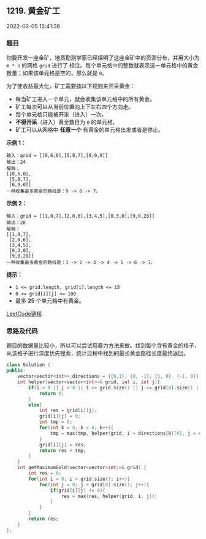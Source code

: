 ## 1219. 黄金矿工

2022-02-05 12:41:36

### 题目

你要开发一座金矿，地质勘测学家已经探明了这座金矿中的资源分布，并用大小为 ``m * n`` 的网格 ``grid`` 进行了
标注。每个单元格中的整数就表示这一单元格中的黄金数量；如果该单元格是空的，那么就是 ``0``。

为了使收益最大化，矿工需要按以下规则来开采黄金：


- 每当矿工进入一个单元，就会收集该单元格中的所有黄金。
- 矿工每次可以从当前位置向上下左右四个方向走。
- 每个单元格只能被开采（进入）一次。
- **不得开采**（进入）黄金数目为 ``0`` 的单元格。
- 矿工可以从网格中 **任意一个** 有黄金的单元格出发或者是停止。




**示例 1：**

```
输入：grid = [[0,6,0],[5,8,7],[0,9,0]]
输出：24
解释：
[[0,6,0],
 [5,8,7],
 [0,9,0]]
一种收集最多黄金的路线是：9 -> 8 -> 7。
```

**示例 2：**

```
输入：grid = [[1,0,7],[2,0,6],[3,4,5],[0,3,0],[9,0,20]]
输出：28
解释：
[[1,0,7],
 [2,0,6],
 [3,4,5],
 [0,3,0],
 [9,0,20]]
一种收集最多黄金的路线是：1 -> 2 -> 3 -> 4 -> 5 -> 6 -> 7。
```



**提示：**


- ``1 <= grid.length, grid[i].length <= 15``
- ``0 <= grid[i][j] <= 100``
- 最多 **25** 个单元格中有黄金。



[LeetCode链接](https://leetcode-cn.com/problems/path-with-maximum-gold/)

### 思路及代码

题目的数据量比较小，所以可以尝试用暴力方法来做。找到每个含有黄金的格子，从该格子进行深度优先搜索，统计过程中找到的最长黄金路径长度最终返回。

```cpp
class Solution {
public:
    vector<vector<int>> directions = {{0,1}, {0, -1}, {1, 0}, {-1, 0}};
    int helper(vector<vector<int>>& grid, int i, int j){
        if(i < 0 || j < 0 || i >= grid.size() || j >= grid[0].size() || grid[i][j] == 0){
            return 0;
        }
        else{
            int res = grid[i][j];
            grid[i][j] = 0;
            int tmp = 0;
            for(int k = 0; k < 4; k++){
                tmp = max(tmp, helper(grid, i + directions[k][0], j + directions[k][1]));
            }
            grid[i][j] = res;
            return res + tmp;
        }
    }
    int getMaximumGold(vector<vector<int>>& grid) {
        int res = 0;
        for(int i = 0; i < grid.size(); i++){
            for(int j = 0; j < grid[0].size(); j++){
                if(grid[i][j] != 0){
                    res = max(res, helper(grid, i, j));
                }
            }
        }
        return res;
    }
};
```